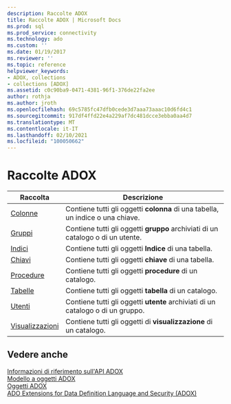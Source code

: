 ```yaml
---
description: Raccolte ADOX
title: Raccolte ADOX | Microsoft Docs
ms.prod: sql
ms.prod_service: connectivity
ms.technology: ado
ms.custom: ''
ms.date: 01/19/2017
ms.reviewer: ''
ms.topic: reference
helpviewer_keywords:
- ADOX, collections
- collections [ADOX]
ms.assetid: c0c90ba9-0471-4381-96f1-376de22fa2ee
author: rothja
ms.author: jroth
ms.openlocfilehash: 69c5785fc47dfb0cede3d7aaa73aaac10d6fd4c1
ms.sourcegitcommit: 917df4ffd22e4a229af7dc481dcce3ebba0aa4d7
ms.translationtype: MT
ms.contentlocale: it-IT
ms.lasthandoff: 02/10/2021
ms.locfileid: "100050662"
---
```

# <a name="adox-collections"></a>Raccolte ADOX

|Raccolta|Descrizione|  
|-|-|  
|[Colonne](./columns-collection-adox.md)|Contiene tutti gli oggetti **colonna** di una tabella, un indice o una chiave.|  
|[Gruppi](./groups-collection-adox.md)|Contiene tutti gli oggetti **gruppo** archiviati di un catalogo o di un utente.|  
|[Indici](./indexes-collection-adox.md)|Contiene tutti gli oggetti **Indice** di una tabella.|  
|[Chiavi](./keys-collection-adox.md)|Contiene tutti gli oggetti **chiave** di una tabella.|  
|[Procedure](./procedures-collection-adox.md)|Contiene tutti gli oggetti **procedure** di un catalogo.|  
|[Tabelle](./tables-collection-adox.md)|Contiene tutti gli oggetti **tabella** di un catalogo.|  
|[Utenti](./users-collection-adox.md)|Contiene tutti gli oggetti **utente** archiviati di un catalogo o di un gruppo.|  
|[Visualizzazioni](./views-collection-adox.md)|Contiene tutti gli oggetti di **visualizzazione** di un catalogo.|  
  
## <a name="see-also"></a>Vedere anche  
 [Informazioni di riferimento sull'API ADOX](./adox-object-model.md)   
 [Modello a oggetti ADOX](./adox-object-model.md)   
 [Oggetti ADOX](./adox-objects.md)   
 [ADO Extensions for Data Definition Language and Security (ADOX)](../../guide/extensions/ado-extensions-for-data-definition-language-and-security-adox.md)